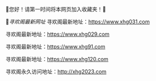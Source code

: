 👋您好！请第一时间将本网页加入收藏夹！🙏

🔗*寻欢阁最新网址*
寻欢阁最新地址：https://www.xhg031.com

寻欢阁最新地址：https://www.xhg029.com

寻欢阁最新地址：https://www.xhg91.com

寻欢阁最新地址：https://www.xhg120.com

寻欢阁永久访问地址：http://xhg2023.com

